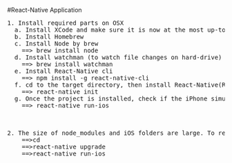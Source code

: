 
#React-Native Application


<Pre>
1. Install required parts on OSX
  a. Install XCode and make sure it is now at the most up-to-date version
  b. Install Homebrew
  c. Install Node by brew
    ==> brew install node
  d. Install watchman (to watch file changes on hard-drive)
    ==> brew install watchman
  e. Install React-Native cli
    ==> npm install -g react-native-cli
  f. cd to the target directory, then install React-Native(RN)
    ==> react-native init <project-name>
  g. Once the project is installed, check if the iPhone simulator works
    ==> react-native run-ios


<Post>
2. The size of node_modules and iOS folders are large. To retrive them, type the following command:
	==>cd <target_folder> 
	==>react-native upgrade
	==>react-native run-ios 